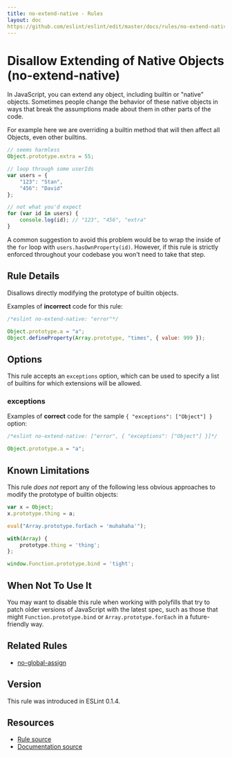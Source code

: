 ```yaml
---
title: no-extend-native - Rules
layout: doc
https://github.com/eslint/eslint/edit/master/docs/rules/no-extend-native.md
---
```

<!-- Note: No pull requests accepted for this file. See README.md in the root directory for details. -->

# Disallow Extending of Native Objects (no-extend-native)

In JavaScript, you can extend any object, including builtin or "native" objects. Sometimes people change the behavior of these native objects in ways that break the assumptions made about them in other parts of the code.

For example here we are overriding a builtin method that will then affect all Objects, even other builtins.

```js
// seems harmless
Object.prototype.extra = 55;

// loop through some userIds
var users = {
    "123": "Stan",
    "456": "David"
};

// not what you'd expect
for (var id in users) {
    console.log(id); // "123", "456", "extra"
}
```

A common suggestion to avoid this problem would be to wrap the inside of the `for` loop with `users.hasOwnProperty(id)`. However, if this rule is strictly enforced throughout your codebase you won't need to take that step.

## Rule Details

Disallows directly modifying the prototype of builtin objects.

Examples of **incorrect** code for this rule:

```js
/*eslint no-extend-native: "error"*/

Object.prototype.a = "a";
Object.defineProperty(Array.prototype, "times", { value: 999 });
```

## Options

This rule accepts an `exceptions` option, which can be used to specify a list of builtins for which extensions will be allowed.

### exceptions

Examples of **correct** code for the sample `{ "exceptions": ["Object"] }` option:

```js
/*eslint no-extend-native: ["error", { "exceptions": ["Object"] }]*/

Object.prototype.a = "a";
```

## Known Limitations

This rule *does not* report any of the following less obvious approaches to modify the prototype of builtin objects:

```js
var x = Object;
x.prototype.thing = a;

eval("Array.prototype.forEach = 'muhahaha'");

with(Array) {
    prototype.thing = 'thing';
};

window.Function.prototype.bind = 'tight';
```

## When Not To Use It

You may want to disable this rule when working with polyfills that try to patch older versions of JavaScript with the latest spec, such as those that might `Function.prototype.bind` or `Array.prototype.forEach` in a future-friendly way.

## Related Rules

* [no-global-assign](no-global-assign)

## Version

This rule was introduced in ESLint 0.1.4.

## Resources

* [Rule source](https://github.com/eslint/eslint/tree/master/lib/rules/no-extend-native.js)
* [Documentation source](https://github.com/eslint/eslint/tree/master/docs/rules/no-extend-native.md)
